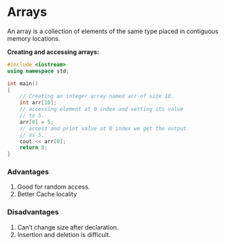 # Arrays

An array is a collection of elements of the same type placed in contiguous memory locations.

**Creating and accessing arrays:**

```cpp
#include <iostream>
using namespace std;

int main()
{
	// Creating an integer array named arr of size 10.
	int arr[10];
	// accessing element at 0 index and setting its value
	// to 5.
	arr[0] = 5;
	// access and print value at 0 index we get the output
	// as 5.
	cout << arr[0];
	return 0;
}
```

### Advantages

1. Good for random access.
2. Better Cache locality

### Disadvantages

1. Can’t change size after declaration.
2. Insertion and deletion is difficult.